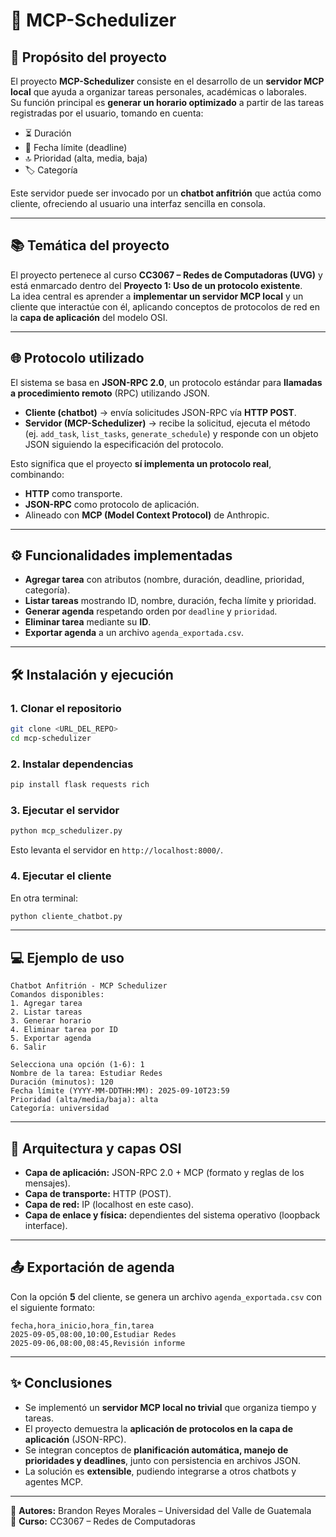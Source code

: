 # 📘 MCP-Schedulizer

## 🎯 Propósito del proyecto
El proyecto **MCP-Schedulizer** consiste en el desarrollo de un **servidor MCP local** que ayuda a organizar tareas personales, académicas o laborales.  
Su función principal es **generar un horario optimizado** a partir de las tareas registradas por el usuario, tomando en cuenta:

- ⏳ Duración  
- 📅 Fecha límite (deadline)  
- 🔝 Prioridad (alta, media, baja)  
- 🏷️ Categoría  

Este servidor puede ser invocado por un **chatbot anfitrión** que actúa como cliente, ofreciendo al usuario una interfaz sencilla en consola.

---

## 📚 Temática del proyecto
El proyecto pertenece al curso **CC3067 – Redes de Computadoras (UVG)** y está enmarcado dentro del **Proyecto 1: Uso de un protocolo existente**.  
La idea central es aprender a **implementar un servidor MCP local** y un cliente que interactúe con él, aplicando conceptos de protocolos de red en la **capa de aplicación** del modelo OSI.

---

## 🌐 Protocolo utilizado
El sistema se basa en **JSON-RPC 2.0**, un protocolo estándar para **llamadas a procedimiento remoto** (RPC) utilizando JSON.

- **Cliente (chatbot)** → envía solicitudes JSON-RPC vía **HTTP POST**.  
- **Servidor (MCP-Schedulizer)** → recibe la solicitud, ejecuta el método (ej. `add_task`, `list_tasks`, `generate_schedule`) y responde con un objeto JSON siguiendo la especificación del protocolo.  

Esto significa que el proyecto **sí implementa un protocolo real**, combinando:
- **HTTP** como transporte.  
- **JSON-RPC** como protocolo de aplicación.  
- Alineado con **MCP (Model Context Protocol)** de Anthropic.  

---

## ⚙️ Funcionalidades implementadas
- **Agregar tarea** con atributos (nombre, duración, deadline, prioridad, categoría).  
- **Listar tareas** mostrando ID, nombre, duración, fecha límite y prioridad.  
- **Generar agenda** respetando orden por `deadline` y `prioridad`.  
- **Eliminar tarea** mediante su **ID**.  
- **Exportar agenda** a un archivo `agenda_exportada.csv`.  

---

## 🛠️ Instalación y ejecución

### 1. Clonar el repositorio
```bash
git clone <URL_DEL_REPO>
cd mcp-schedulizer
```

### 2. Instalar dependencias
```bash
pip install flask requests rich
```

### 3. Ejecutar el servidor
```bash
python mcp_schedulizer.py
```
Esto levanta el servidor en `http://localhost:8000/`.

### 4. Ejecutar el cliente
En otra terminal:
```bash
python cliente_chatbot.py
```

---

## 💻 Ejemplo de uso
```text
Chatbot Anfitrión - MCP Schedulizer
Comandos disponibles:
1. Agregar tarea
2. Listar tareas
3. Generar horario
4. Eliminar tarea por ID
5. Exportar agenda
6. Salir

Selecciona una opción (1-6): 1
Nombre de la tarea: Estudiar Redes
Duración (minutos): 120
Fecha límite (YYYY-MM-DDTHH:MM): 2025-09-10T23:59
Prioridad (alta/media/baja): alta
Categoría: universidad
```

---

## 🧩 Arquitectura y capas OSI
- **Capa de aplicación:** JSON-RPC 2.0 + MCP (formato y reglas de los mensajes).  
- **Capa de transporte:** HTTP (POST).  
- **Capa de red:** IP (localhost en este caso).  
- **Capa de enlace y física:** dependientes del sistema operativo (loopback interface).  

---

## 📤 Exportación de agenda
Con la opción **5** del cliente, se genera un archivo `agenda_exportada.csv` con el siguiente formato:

```csv
fecha,hora_inicio,hora_fin,tarea
2025-09-05,08:00,10:00,Estudiar Redes
2025-09-06,08:00,08:45,Revisión informe
```

---

## ✨ Conclusiones
- Se implementó un **servidor MCP local no trivial** que organiza tiempo y tareas.  
- El proyecto demuestra la **aplicación de protocolos en la capa de aplicación** (JSON-RPC).  
- Se integran conceptos de **planificación automática, manejo de prioridades y deadlines**, junto con persistencia en archivos JSON.  
- La solución es **extensible**, pudiendo integrarse a otros chatbots y agentes MCP.  

---

📌 **Autores:** Brandon Reyes Morales – Universidad del Valle de Guatemala  
📌 **Curso:** CC3067 – Redes de Computadoras